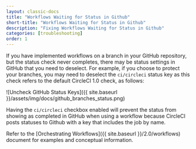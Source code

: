 ```yaml
---
layout: classic-docs
title: "Workflows Waiting for Status in Github"
short-title: "Workflows Waiting for Status in Github"
description: "Fixing Workflows Waiting for Status in Github"
categories: [troubleshooting]
order: 1
---
```


If you have implemented workflows on a branch in your GitHub repository, but the status check never completes, there may be  status settings in GitHub that you need to deselect. For example, if you choose to protect your branches, you may need to deselect the `ci/circleci` status key as this check refers to the default CircleCI 1.0 check, as follows:

![Uncheck GitHub Status Keys]({{ site.baseurl }}/assets/img/docs/github_branches_status.png)

Having the `ci/circleci` checkbox enabled will prevent the status from showing as completed in GitHub when using a workflow because CircleCI posts statuses to Github with a key that includes the job by name.

Refer to the [Orchestrating Workflows]({{ site.baseurl }}/2.0/workflows) document for examples and conceptual information.

